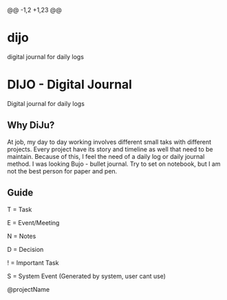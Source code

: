 @@ -1,2 +1,23 @@
# dijo
digital journal for daily logs
# DIJO - Digital Journal
Digital journal for daily logs


## Why DiJu?
At job, my day to day working involves different small taks with different projects. Every project have its story and timeline as well that need to be maintain. Because of this, I feel the need of a daily log or daily journal method. I was looking Bujo - bullet journal. Try to set on notebook, but I am not the best person for paper and pen.


## Guide

T = Task

E = Event/Meeting 

N = Notes 

D = Decision

! = Important Task

S = System Event (Generated by system, user cant use)

@projectName